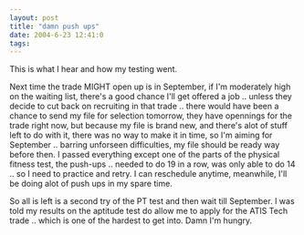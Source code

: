 ```yaml
---
layout: post
title: "damn push ups"
date: 2004-6-23 12:41:0
tags: 
---
```


This is what I hear and how my testing went.

Next time the trade MIGHT open up is in September, if I'm moderately high on the waiting list, there's a good chance I'll get offered a job .. unless they decide to cut back on recruiting in that trade .. there would have been a chance to send my file for selection tomorrow, they have opennings for the trade right now, but because my file is brand new, and there's alot of stuff left to do with it, there was no way to make it in time, so I'm aiming for September .. barring unforseen difficulties, my file should be ready way before then. I passed everything except one of the parts of the physical fitness test, the push-ups .. needed to do 19 in a row, was only able to do 14 .. so I need to practice and retry. I can reschedule anytime, meanwhile, I'll be doing alot of push ups in my spare time.

So all is left is a second try of the PT test and then wait till September. I was told my results on the aptitude test do allow me to apply for the ATIS Tech trade .. which is one of the hardest to get into. Damn I'm hungry.


